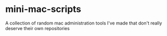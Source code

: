 # mini-mac-scripts
A collection of random mac administration tools I've made that don't really deserve their own repositories
